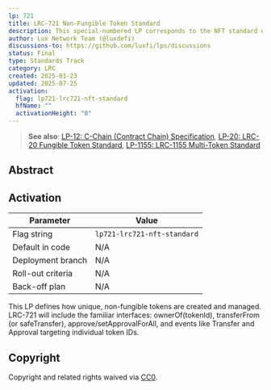 ```yaml
---
lp: 721
title: LRC-721 Non-Fungible Token Standard
description: This special-numbered LP corresponds to the NFT standard on Lux, equivalent to Ethereum’s ERC-721.
author: Lux Network Team (@luxdefi)
discussions-to: https://github.com/luxfi/lps/discussions
status: Final
type: Standards Track
category: LRC
created: 2025-01-23
updated: 2025-07-25
activation:
  flag: lp721-lrc721-nft-standard
  hfName: ""
  activationHeight: "0"
---
```


> **See also**: [LP-12: C-Chain (Contract Chain) Specification](./lp-12.md), [LP-20: LRC-20 Fungible Token Standard](./lp-20.md), [LP-1155: LRC-1155 Multi-Token Standard](./lp-1155.md)

## Abstract

## Activation

| Parameter          | Value                                           |
|--------------------|-------------------------------------------------|
| Flag string        | `lp721-lrc721-nft-standard`                     |
| Default in code    | N/A                                             |
| Deployment branch  | N/A                                             |
| Roll-out criteria  | N/A                                             |
| Back-off plan      | N/A                                             |

This LP defines how unique, non-fungible tokens are created and managed. LRC-721 will include the familiar interfaces: ownerOf(tokenId), transferFrom (or safeTransfer), approve/setApprovalForAll, and events like Transfer and Approval targeting individual token IDs.

## Copyright

Copyright and related rights waived via [CC0](../LICENSE.md).
